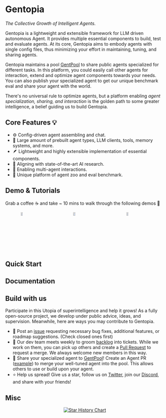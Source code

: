 # Gentopia 
*The Collective Growth of Intelligent Agents.*

Gentopia is a lightweight and extensible framework for LLM driven autonomous Agent. It provides multiple essential components to build, test and evaluate agents. At its core, Gentopia aims to embody agents with single config files, thus minimizing your effort in maintaining, tuning, and sharing agents.

Gentopia maintains a pool [GentPool](https://github.com/Gentopia-AI/GentPool) to share public agents specialized for different tasks. In this platform, you could easily call other agents for interaction, extend and optimize agent components towards your needs. You can also publish your specialized agent to get our unique benchmark eval and share your agent with the world. 

There's no universal rule to optimize agents, but a platform enabling *agent specialization, sharing, and interaction* is the golden path to some greater intelligence, a belief guiding us to build Gentopia.

## Core Features 💡

- ⚙️ Config-driven agent assembling and chat.
- 🚀 Large amount of prebuilt agent types, LLM clients, tools, memory systems, and more.
- 🪶 Lightweight and highly extensible implementation of essential components.
- 🧪 Aligning with state-of-the-art AI research.
- 🤝 Enabling multi-agent interactions.
- 🦁 Unique platform of agent zoo and eval benchmark.

## Demo & Tutorials 

Grab a coffee ☕ and take ~ 10 mins to walk through the following demos 👀

<div style="display: flex; justify-content: space-around;">
  
<a href="https://www.youtube.com/watch?v=7dZ3ZvsI7sw" target="_blank">
  <img src="https://img.youtube.com/vi/7dZ3ZvsI7sw/hqdefault.jpg" alt="Video 1" style="width:30%;">
</a>

<a href="https://www.youtube.com/watch?v=XTsv9pk6AOA" target="_blank">
  <img src="https://img.youtube.com/vi/XTsv9pk6AOA/hqdefault.jpg" alt="Video 2" style="width:30%;">
</a>

<a href="https://www.youtube.com/watch?v=diJ4IDaT4Z4" target="_blank">
  <img src="https://img.youtube.com/vi/diJ4IDaT4Z4/hqdefault.jpg" alt="Video 3" style="width:30%;">
</a>

</div>


## Quick Start

## Documentation

## Build with us 

Participate in this Utopia of superintelligence and help it grows! As a fully open-source project, we develop under public advice, ideas, and supervision. Meanwhile, here are ways you may contribute to Gentopia.

- 🐛 Post an [issue](https://github.com/Gentopia-AI/Gentopia/issues) requesting necessary bug fixes, additional features, or roadmap suggestions. (Check closed ones first)
- 🎯 Our dev team meets weekly to groom [backlog](https://github.com/orgs/Gentopia-AI/projects/1) into tickets. While we work on them, you can pick up others and create a [Pull Request](https://github.com/Gentopia-AI/Gentopia/pulls) to request a merge. We always welcome new members in this way.
- 🤝 Share your specialized agent to [GentPool](https://github.com/Gentopia-AI/GentPool)! Create an Agent PR ([example]()) to merge your well-tuned agent into the pool. This allows others to use or build upon your agent. 
- ⭐ Help us spread! Give us a star, follow us on [Twitter](), join our [Discord](), and share with your friends!  



## Misc
<p align="center">
  <a href="https://star-history.com/#Torantulino/auto-gpt&Date">
    <img src="https://api.star-history.com/svg?repos=Gentopia-AI/Gentopia&type=Date" alt="Star History Chart">
  </a>
</p>


